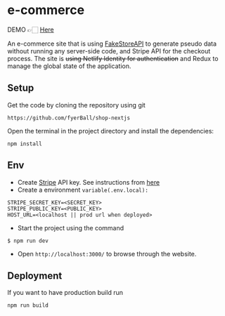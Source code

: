 # e-commerce

DEMO 👉🏻 [Here](https://shop-nextjs.vercel.app/)

An e-commerce site that is using [FakeStoreAPI](https://fakestoreapi.com/) to generate pseudo data without running any server-side code, and Stripe API for the checkout process. The site is ~~using Netlify Identity for authentication~~ and Redux to manage the global state of the application.

## Setup

Get the code by cloning the repository using git

```
https://github.com/fyerBall/shop-nextjs
```

Open the terminal in the project directory and install the dependencies:

```
npm install
```

## Env

- Create [Stripe](https://stripe.com//) API key. See instructions from [here](https://stripe.com/docs/api)
- Create a environment `variable(.env.local):`

```
STRIPE_SECRET_KEY=<SECRET_KEY>
STRIPE_PUBLIC_KEY=<PUBLIC_KEY>
HOST_URL=<localhost || prod url when deployed>
```

- Start the project using the command

```
$ npm run dev
```

- Open `http://localhost:3000/` to browse through the website.

## Deployment

If you want to have production build run

```
npm run build
```
